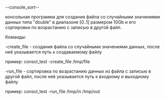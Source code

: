 --console_sort--

консольная программа для создания файла со случайными значениями данных типа "double" в диапазоне [0..1] размером 10Gb и его сортировки по возрастанию с записью в другой файл.

Команды:

-create_file - создания файла со случайными значениями данных, после неё указывается путь к создаваемому файлу

пример:
consol_test -create_file /tmp/file

-run_file - сортировка по возрастанию данных из файла с записью в другой файл, после неё указывается путь к входному и выходному файлу

пример:
consol_test -run_file /tmp/in /tmp/out
